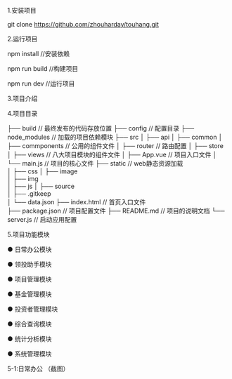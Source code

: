 1.安装项目

git clone https://github.com/zhouharday/touhang.git

2.运行项目

npm install //安装依赖

npm run build //构建项目

npm run dev //运行项目

3.项目介绍


4.项目目录

├── build                       // 最终发布的代码存放位置
├── config                      // 配置目录
├── node_modules                // 加载的项目依赖模块
├── src
│   ├── api 
│   ├── common
│   ├── commponents             // 公用的组件文件
│   ├── router                  // 路由配置
│   ├── store
│   ├── views                   // 八大项目模块的组件文件
│   ├── App.vue                 // 项目入口文件
│   └── main.js                 // 项目的核心文件
├── static                      // web静态资源加载  
│   ├── css
│   ├── image              
│   ├── img       
│   ├── js 
│   ├── source              
│   ├── .gitkeep                    
│   └── data.json 
├── index.html                  // 首页入口文件           
├── package.json                // 项目配置文件
├── README.md                   // 项目的说明文档
└── server.js                   // 启动应用配置

5.项目功能模块

● 日常办公模块

● 领投助手模块

● 项目管理模块

● 基金管理模块

● 投资者管理模块

● 综合查询模块

● 统计分析模块

● 系统管理模块


5-1:日常办公
（截图）





























